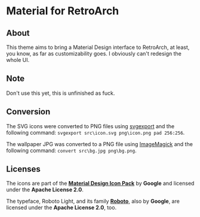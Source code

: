 # Material for RetroArch

## About

This theme aims to bring a Material Design interface to RetroArch, at least, you know, as far as customizability goes. I obviously can't redesign the whole UI.

## Note

Don't use this yet, this is unfinished as fuck.

## Conversion

The SVG icons were converted to PNG files using [svgexport](https://github.com/shakiba/svgexport) and the following command: `svgexport src\icon.svg png\icon.png pad 256:256`.

The wallpaper JPG was converted to a PNG file using [ImageMagick](https://www.imagemagick.org/script/index.php) and the following command: `convert src\bg.jpg png\bg.png`.

## Licenses

The icons are part of the [**Material Design Icon Pack**](https://material.io/icons/) by **Google** and licensed under the **Apache License 2.0**.

The typeface, Roboto Light, and its family [**Roboto**](https://fonts.google.com/specimen/Roboto), also by **Google**, are licensed under the **Apache License 2.0**, too.